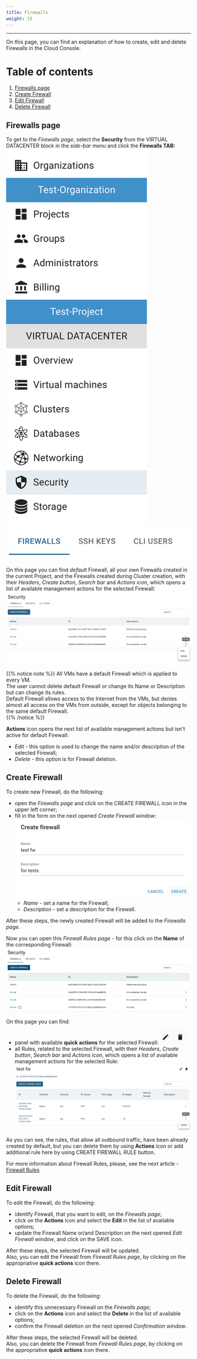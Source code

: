 ```yaml
---
title: Firewalls
weight: 15
---
```

___
On this page, you can find an explanation of how to create, edit and delete Firewalls in the Cloud Console.

# Table of contents
1. [Firewalls page](#firewalls-page)
2. [Create Firewall](#create-firewall)
3. [Edit Firewall](#edit-firewall)
4. [Delete Firewall](#delete-firewall)

## Firewalls page
To get to the *Firewalls page*, select the **Security** from the VIRTUAL DATACENTER block in the *side-bar menu* and click the **Firewalls TAB:**
![](../../../assets/images/cli/1.png?classes=border,shadow) 
![](../../../assets/images/fw/1.png?classes=border,shadow) 

On this page you can find *default* Firewall, all your own Firewalls created in the current Project, and the Firewalls created during Cluster creation, with their *Headers*, *Create button*, *Search bar* and *Actions icon*, which opens a list of available management actions for the selected Firewall:
![](../../../assets/images/fw/2.png?classes=border,shadow)

{{% notice note %}}
All VMs have a default Firewall which is applied to every VM.  
The user cannot delete default Firewall or change its Name or Description but can change its rules.  
Default Firewall allows access to the Internet from the VMs, but denies almost all access on the VMs from outside, except for objects belonging to the same default Firewall.  
{{% /notice %}}

**Actions** icon opens the next list of available management actions but isn't active for default Firewall:
- *Edit* - this option is used to change the name and/or description of the selected Firewall;
- *Delete* - this option is for Firewall deletion.

## Create Firewall
To create new Firewall, do the following:
- open the *Firewalls page* and click on the CREATE FIREWALL icon in the upper left corner;
- fill in the form on the next opened *Create Firewall window*:
![](../../../assets/images/fw/3.png?classes=border,shadow)
  - *Name* - set a name for the Firewall; 
  - *Description* - set a description for the Firewall.

After these steps, the newly created Firewall will be added to the *Firewalls page*.  

Now you can open this *Firewall Rules page* - for this click on the **Name** of the corresponding Firewall:
![](../../../assets/images/fw/5.png?classes=border,shadow)  

On this page you can find:
- panel with available **quick actions** for the selected Firewall: 
![](../../../assets/images/networks/13.png?classes=border,shadow) 
- all Rules, related to the selected Firewall, with their *Headers*, *Create button*, *Search bar* and *Actions icon*, which opens a list of available management actions for the selected Rule:
![](../../../assets/images/fw/4.png?classes=border,shadow)  

As you can see, the rules, that allow all outbound traffic, have been already created by default, but you can delete them by using **Actions** icon or add additional rule here by using CREATE FIREWALL RULE button.   

For more information about Firewall Rules, please, see the next article - [Firewall Rules](https://docs.ventuscloud.eu/products/security/firewall-rules/)

## Edit Firewall
To edit the Firewall, do the following:
- identify Firewall, that you want to edit, on the *Firewalls page*;
- click on the **Actions** icon and select the **Edit** in the list of available options;
- update the Firewall Name or/and Description on the next opened *Edit Firewall window*, and click on the SAVE icon.

After these steps, the selected Firewall will be updated.  
Also, you can edit the Firewall from *Firewall Rules page*, by clicking on the appropriative **quick actions** icon there.

## Delete Firewall
To delete the Firewall, do the following:
- identify this unnecessary Firewall on the *Firewalls page*;
- click on the **Actions** icon and select the **Delete** in the list of available options;
- confirm the Firewall deletion on the next opened *Confirmation window*.

After these steps, the selected Firewall will be deleted.  
Also, you can delete the Firewall from *Firewall Rules page*, by clicking on the appropriative **quick actions** icon there.